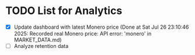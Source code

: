 # TODO List for Analytics

- [x] Update dashboard with latest Monero price  (Done at Sat Jul 26 23:10:46 2025: Recorded real Monero price: API error: 'monero' in MARKET_DATA.md)
- [ ] Analyze retention data